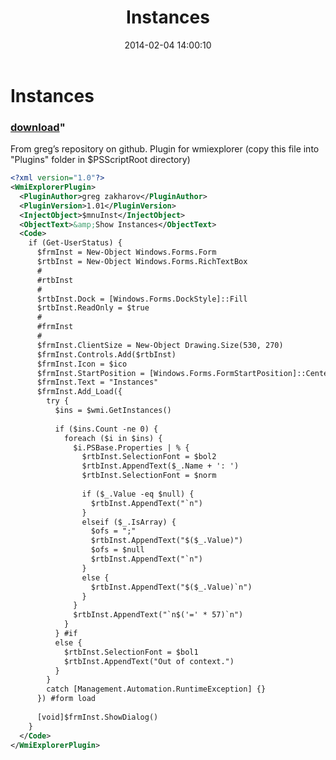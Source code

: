 ﻿---
pid:            4877
parent:         0
children:       
poster:         Janny
title:          Instances
date:           2014-02-04 14:00:10
format:         xml
---

# Instances

### [download](4877.xml)"

From greg’s repository on github. Plugin for wmiexplorer (copy this file into "Plugins" folder in $PSScriptRoot directory)

```xml
<?xml version="1.0"?>
<WmiExplorerPlugin>
  <PluginAuthor>greg zakharov</PluginAuthor>
  <PluginVersion>1.01</PluginVersion>
  <InjectObject>$mnuInst</InjectObject>
  <ObjectText>&amp;Show Instances</ObjectText>
  <Code>
    if (Get-UserStatus) {
      $frmInst = New-Object Windows.Forms.Form
      $rtbInst = New-Object Windows.Forms.RichTextBox
      #
      #rtbInst
      #
      $rtbInst.Dock = [Windows.Forms.DockStyle]::Fill
      $rtbInst.ReadOnly = $true
      #
      #frmInst
      #
      $frmInst.ClientSize = New-Object Drawing.Size(530, 270)
      $frmInst.Controls.Add($rtbInst)
      $frmInst.Icon = $ico
      $frmInst.StartPosition = [Windows.Forms.FormStartPosition]::CenterParent
      $frmInst.Text = "Instances"
      $frmInst.Add_Load({
        try {
          $ins = $wmi.GetInstances()
          
          if ($ins.Count -ne 0) {
            foreach ($i in $ins) {
              $i.PSBase.Properties | % {
                $rtbInst.SelectionFont = $bol2
                $rtbInst.AppendText($_.Name + ': ')
                $rtbInst.SelectionFont = $norm
                
                if ($_.Value -eq $null) {
                  $rtbInst.AppendText("`n")
                }
                elseif ($_.IsArray) {
                  $ofs = ";"
                  $rtbInst.AppendText("$($_.Value)")
                  $ofs = $null
                  $rtbInst.AppendText("`n")
                }
                else {
                  $rtbInst.AppendText("$($_.Value)`n")
                }
              }
              $rtbInst.AppendText("`n$('=' * 57)`n")
            }
          } #if
          else {
            $rtbInst.SelectionFont = $bol1
            $rtbInst.AppendText("Out of context.")
          }
        }
        catch [Management.Automation.RuntimeException] {}
      }) #form load
      
      [void]$frmInst.ShowDialog()
    }
  </Code>
</WmiExplorerPlugin>
```

